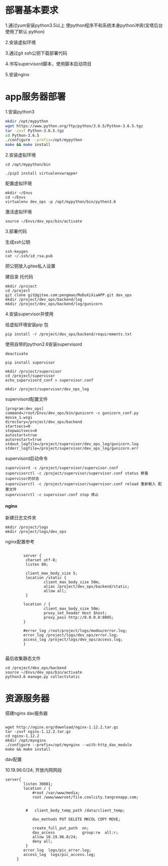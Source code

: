 # 部署基本要求
1.通过yum安装python3.5以上 使python程序不和系统本身python冲突(宝塔后台使用了默认
python)

2.安装虚拟环境

3.通过git ssh公钥下载部署代码

4.书写supervisord脚本，使用脚本启动项目

5.安装nginx


# app服务器部署

1.安装python3

```bash
mkdir /opt/mypython
wget https://www.python.org/ftp/python/3.6.5/Python-3.6.5.tgz
tar -zxvf Python-3.6.5.tgz
cd Python-3.6.5
./configure --prefix=/opt/mypython
make && make install
```


2.安装虚拟环境

```
cd /opt/mypython/bin

./pip3 install virtualenvwrapper

```

配置虚拟环境

```
mkdir ~/Envs
cd ~/Envs
virtualenv dev_ops -p /opt/mypython/bin/python3.6

```

激活虚拟环境

```
source ~/Envs/dev_ops/bin/activate

```

3.部署代码

生成ssh公钥

```
ssh-keygen
cat ~/.ssh/id_rsa.pub
```

把公钥放入gitee私人设置

建目录 托代码

```
mkdir /project
cd /project
git clone git@gitee.com:pengmao/MoDuXiXiaAPP.git dev_ops
mkdir /project/dev_ops/backend/log
mkdir /project/dev_ops/backend/log/gunicorn
```

4.安装supervisor并使用

给虚拟环境安装pip 包

```
pip install -r /project/dev_ops/backend/requirements.txt
```

使用自带的python2.6安装supervisord
```
deactivate

pip install supervisor

mkdir /project/supervisor
cd /project/supervisor
echo_supervisord_conf > supervisor.conf

mkdir /project/supervisor/dev_ops_log
```

supervisord配置文件
```
[program:dev_ops]
command=/root/Envs/dev_ops/bin/gunicorn -c gunicorn_conf.py movie_1.wsgi
directory=/project/dev_ops/backend
startsecs=0
stopwaitsecs=0
autostart=true
autorestart=true
stdout_logfile=/project/supervisor/dev_ops_log/gunicorn.log
stderr_logfile=/project/supervisor/dev_ops_log/gunicorn.err

```

supervisord启动命令

```
supervisord -c /project/supervisor/supervisor.conf
supervisorctl -c /project/supervisor/supervisor.conf status 察看supervisor的状态
supervisorctl -c /project/supervisor/supervisor.conf reload 重新载入 配置文件
supervisorctl -c supervisor.conf stop 停止
```

#### nginx

新建日志文件夹
```
mkdir /project/logs
mkdir /project/logs/dev_ops

```
nginx配置参考

```

        server {
         charset utf-8;
         listen 80;

         client_max_body_size 5;
         location /static {
                 client_max_body_size 50m;
                 alias /project/dev_ops/backend/static;
                 allow all;
         }

        location / {
                 client_max_body_size 50m;
                 proxy_set_header Host $host;
                 proxy_pass http://0.0.0.0:8005;
        }

        #error_log /root/project/logs/modou/error.log;
        error_log /project/logs/dev_ops/error.log;
        access_log /project/logs/dev_ops/access.log;
        }


```

最后收集静态文件

```
cd /project/dev_ops/backend
source ~/Envs/dev_ops/bin/activate
python3.6 manage.py collectstatic

```

# 资源服务器

搭建nginx dav服务器

```

wget http://nginx.org/download/nginx-1.12.2.tar.gz
tar -zxvf nginx-1.12.2.tar.gz
cd nginx-1.12.2
mkdir /opt/mynginx
./configure --prefix=/opt/mynginx --with-http_dav_module
make && make install
```

dav配置

10.19.96.0/24; 开放内网网段

```
server{
        listen 30081;
        location / {
            #root /var/www/media;
            root /www/wwwroot/file.coolcity.tangrenapp.com;


         #   client_body_temp_path /data/client_temp;

            dav_methods PUT DELETE MKCOL COPY MOVE;

            create_full_put_path  on;
            dav_access            group:rw  all:r;
            allow 10.19.96.0/24;
            deny all;
         }
        error_log  logs/pic_error.log;
        access_log  logs/pic_access.log;
     }

```






